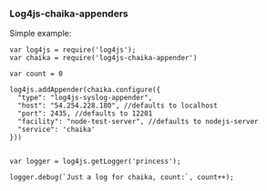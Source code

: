 ### Log4js-chaika-appenders

Simple example:

    var log4js = require('log4js');
    var chaika = require('log4js-chaika-appender')

    var count = 0

    log4js.addAppender(chaika.configure({
      "type": "log4js-syslog-appender",
      "host": "54.254.228.180", //defaults to localhost
      "port": 2435, //defaults to 12201
      "facility": "node-test-server", //defaults to nodejs-server
      "service": 'chaika'
    }))


    var logger = log4js.getLogger('princess');

    logger.debug(`Just a log for chaika, count:`, count++);
